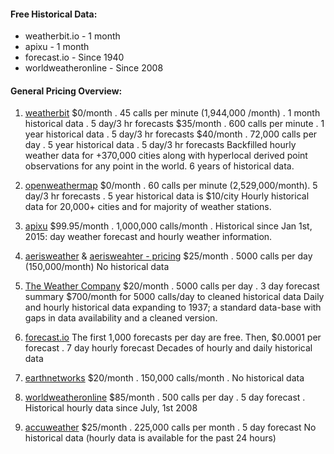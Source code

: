 #### Free Historical Data:

* weatherbit.io - 1 month
* apixu - 1 month
* forecast.io - Since 1940
* worldweatheronline - Since 2008

#### General Pricing Overview:

1. [weatherbit](https://www.weatherbit.io/pricing)
$0/month . 45 calls per minute (1,944,000 /month) . 1 month historical data . 5 day/3 hr forecasts
$35/month . 600 calls per minute . 1 year historical data . 5 day/3 hr forecasts
$40/month . 72,000 calls per day . 5 year historical data . 5 day/3 hr forecasts
Backfilled hourly weather data for +370,000 cities along with hyperlocal derived point observations for any point in the world. 6 years of historical data.

2. [openweathermap](https://openweathermap.org/price)
$0/month . 60 calls per minute (2,529,000/month). 5 day/3 hr forecasts . 5 year historical data is $10/city
Hourly historical data for 20,000+ cities and for majority of weather stations.

3. [apixu](https://www.apixu.com/pricing.aspx)
$99.95/month . 1,000,000 calls/month . 
Historical since Jan 1st, 2015: day weather forecast and hourly weather information.

4. [aerisweather](https://www.aerisweather.com/signup) & [aerisweahter - pricing](https://www.aerisweather.com/signup/pricing/)
$25/month . 5000 calls per day (150,000/month)
No historical data

5. [The Weather Company](https://www.wunderground.com/weather/api/d/pricing.html)
$20/month . 5000 calls per day . 3 day forecast summary
$700/month for 5000 calls/day to cleaned historical data
Daily and hourly historical data expanding to 1937; a standard data-base with gaps in data availability and a cleaned version.

6. [forecast.io](https://darksky.net/dev/)
The first 1,000 forecasts per day are free. Then, $0.0001 per forecast . 7 day hourly forecast
Decades of hourly and daily historical data 

7. [earthnetworks](https://www.earthnetworks.com/product/data-analytical-model-delivery/sferic-api/)
$20/month . 150,000 calls/month . No historical data

8. [worldweatheronline](https://developer.worldweatheronline.com/api/pricing.aspx)
$85/month . 500 calls per day . 5 day forecast . 
Historical hourly data since July, 1st 2008

9. [accuweather](https://developer.accuweather.com/)
$25/month . 225,000 calls per month . 5 day forecast
No historical data (hourly data is available for the past 24 hours)
